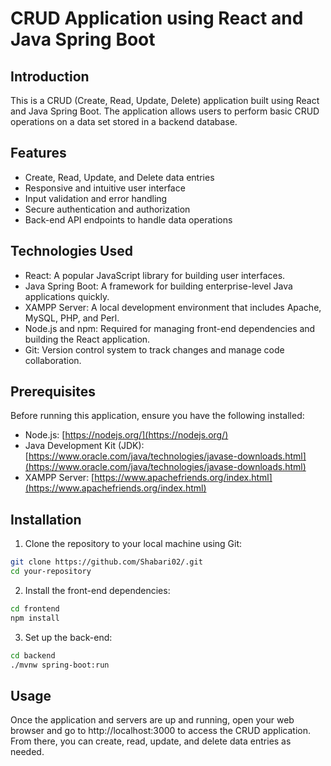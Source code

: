 # CRUD Application using React and Java Spring Boot

## Introduction

This is a CRUD (Create, Read, Update, Delete) application built using React and Java Spring Boot. The application allows users to perform basic CRUD operations on a data set stored in a backend database.

## Features

- Create, Read, Update, and Delete data entries
- Responsive and intuitive user interface
- Input validation and error handling
- Secure authentication and authorization
- Back-end API endpoints to handle data operations

## Technologies Used

- React: A popular JavaScript library for building user interfaces.
- Java Spring Boot: A framework for building enterprise-level Java applications quickly.
- XAMPP Server: A local development environment that includes Apache, MySQL, PHP, and Perl.
- Node.js and npm: Required for managing front-end dependencies and building the React application.
- Git: Version control system to track changes and manage code collaboration.

## Prerequisites

Before running this application, ensure you have the following installed:

- Node.js: [https://nodejs.org/](https://nodejs.org/)
- Java Development Kit (JDK): [https://www.oracle.com/java/technologies/javase-downloads.html](https://www.oracle.com/java/technologies/javase-downloads.html)
- XAMPP Server: [https://www.apachefriends.org/index.html](https://www.apachefriends.org/index.html)

## Installation

1. Clone the repository to your local machine using Git:

```bash
git clone https://github.com/Shabari02/.git
cd your-repository
```

2. Install the front-end dependencies:
```bash
cd frontend
npm install
```

3. Set up the back-end:
```bash
cd backend
./mvnw spring-boot:run
```

## Usage
Once the application and servers are up and running, open your web browser and go to http://localhost:3000 to access the CRUD application. From there, you can create, read, update, and delete data entries as needed.

